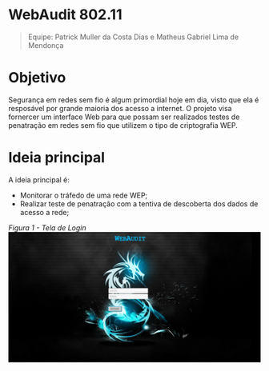 # WebAudit 802.11

> Equipe: Patrick Muller da Costa Dias e Matheus Gabriel Lima de Mendonça

# Objetivo
Segurança em redes sem fio é algum primordial hoje em dia, visto que ela é resposável por grande maioria dos acesso a internet. O projeto visa fornercer um interface Web para que possam ser realizados testes de penatração em redes sem fio que utilizem o tipo de criptografia WEP.

# Ideia principal
A ideia principal é:
- Monitorar o tráfedo de uma rede WEP;
- Realizar teste de penatração com a tentiva de descoberta dos dados de acesso a rede;

*Figura 1 - Tela de Login*
![Tela de Login](login.png)

